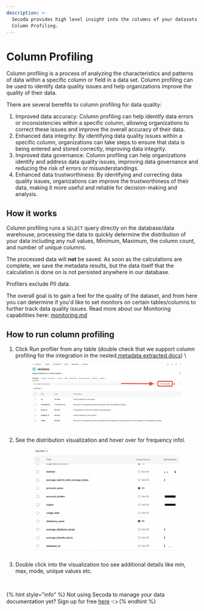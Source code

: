 ```yaml
---
description: >-
  Secoda provides high level insight into the columns of your datasets with
  Column Profiling.
---
```


# Column Profiling

Column profiling is a process of analyzing the characteristics and patterns of data within a specific column or field in a data set. Column profiling can be used to identify data quality issues and help organizations improve the quality of their data.

There are several benefits to column profiling for data quality:

1. Improved data accuracy: Column profiling can help identify data errors or inconsistencies within a specific column, allowing organizations to correct these issues and improve the overall accuracy of their data.
2. Enhanced data integrity: By identifying data quality issues within a specific column, organizations can take steps to ensure that data is being entered and stored correctly, improving data integrity.
3. Improved data governance: Column profiling can help organizations identify and address data quality issues, improving data governance and reducing the risk of errors or misunderstandings.
4. Enhanced data trustworthiness: By identifying and correcting data quality issues, organizations can improve the trustworthiness of their data, making it more useful and reliable for decision-making and analysis.

## How it works

Column profiling runs a `SELECT` query directly on the database/data warehouse, processing the data to quickly determine the distribution of your data including any null values, Minimum, Maximum, the column count, and number of unique columns.

The processed data will **not** be saved. As soon as the calculations are complete, we save the metadata results, but the data itself that the calculation is done on is not persisted anywhere in our database.

Profilers exclude PII data.&#x20;

The overall goal is to gain a feel for the quality of the dataset, and from here you can determine if you'd like to set monitors on certain tables/columns to further track data quality issues. Read more about our Monitoring capabilities here: [monitoring.md](monitoring.md "mention")

## **How to run column profiling** <a href="#h_3a4bfd6458" id="h_3a4bfd6458"></a>

1.  Click Run profiler from any table (double check that we support column profiling for the integration in the nested[ metadata extracted docs](../integrations/)) \


    <figure><img src="../.gitbook/assets/image (2) (1) (1).png" alt=""><figcaption></figcaption></figure>
2.  See the distribution visualization and hover over for frequency info\


    <figure><img src="../.gitbook/assets/image (1) (1) (1) (1) (1).png" alt=""><figcaption></figcaption></figure>
3. Double click into the visualization too see additional details like min, max, mode, unique values etc.

<figure><img src="https://secoda-public-media-assets.s3.amazonaws.com/68ee1db9-dec8-4c1d-920a-32c857906923.gif" alt=""><figcaption></figcaption></figure>

{% hint style="info" %}
Not using Secoda to manage your data documentation yet? Sign up for free [here](http://app.secoda.co/) 👈
{% endhint %}
